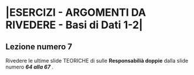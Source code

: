 # |ESERCIZI - ARGOMENTI DA RIVEDERE - Basi di Dati 1-2|

## Lezione numero 7 

Rivedere le ultime slide TEORICHE di sulle **Responsabilià doppie** dalla slide numero ***64 alla 67*** .